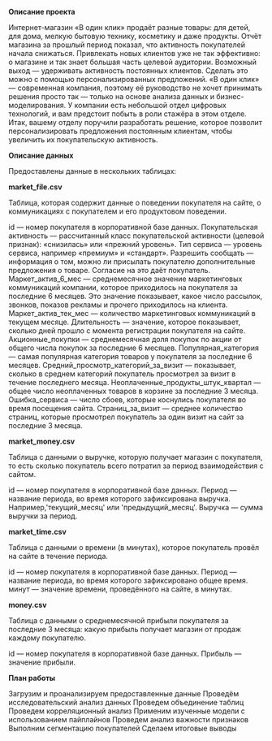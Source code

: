 **Описание проекта**

Интернет-магазин «В один клик» продаёт разные товары: для детей, для дома, мелкую бытовую технику, косметику и даже продукты. Отчёт магазина за прошлый период показал, что активность покупателей начала снижаться. Привлекать новых клиентов уже не так эффективно: о магазине и так знает большая часть целевой аудитории. Возможный выход — удерживать активность постоянных клиентов. Сделать это можно с помощью персонализированных предложений. «В один клик» — современная компания, поэтому её руководство не хочет принимать решения просто так — только на основе анализа данных и бизнес-моделирования. У компании есть небольшой отдел цифровых технологий, и вам предстоит побыть в роли стажёра в этом отделе. Итак, вашему отделу поручили разработать решение, которое позволит персонализировать предложения постоянным клиентам, чтобы увеличить их покупательскую активность.

**Описание данных**

Предоставлены данные в нескольких таблицах:

**market_file.csv**

Таблица, которая содержит данные о поведении покупателя на сайте, о коммуникациях с покупателем и его продуктовом поведении.

id — номер покупателя в корпоративной базе данных.
Покупательская активность — рассчитанный класс покупательской активности (целевой признак): «снизилась» или «прежний уровень».
Тип сервиса — уровень сервиса, например «премиум» и «стандарт».
Разрешить сообщать — информация о том, можно ли присылать покупателю дополнительные предложения о товаре. Согласие на это даёт покупатель.
Маркет_актив_6_мес — среднемесячное значение маркетинговых коммуникаций компании, которое приходилось на покупателя за последние 6 месяцев. Это значение показывает, какое число рассылок, звонков, показов рекламы и прочего приходилось на клиента.
Маркет_актив_тек_мес — количество маркетинговых коммуникаций в текущем месяце.
Длительность — значение, которое показывает, сколько дней прошло с момента регистрации покупателя на сайте.
Акционные_покупки — среднемесячная доля покупок по акции от общего числа покупок за последние 6 месяцев.
Популярная_категория — самая популярная категория товаров у покупателя за последние 6 месяцев.
Средний_просмотр_категорий_за_визит — показывает, сколько в среднем категорий покупатель просмотрел за визит в течение последнего месяца.
Неоплаченные_продукты_штук_квартал — общее число неоплаченных товаров в корзине за последние 3 месяца.
Ошибка_сервиса — число сбоев, которые коснулись покупателя во время посещения сайта.
Страниц_за_визит — среднее количество страниц, которые просмотрел покупатель за один визит на сайт за последние 3 месяца.

**market_money.csv**

Таблица с данными о выручке, которую получает магазин с покупателя, то есть сколько покупатель всего потратил за период взаимодействия с сайтом.

id — номер покупателя в корпоративной базе данных.
Период — название периода, во время которого зафиксирована выручка. Например,'текущий_месяц' или 'предыдущий_месяц'.
Выручка — сумма выручки за период.

**market_time.csv**

Таблица с данными о времени (в минутах), которое покупатель провёл на сайте в течение периода.

id — номер покупателя в корпоративной базе данных.
Период — название периода, во время которого зафиксировано общее время.
минут — значение времени, проведённого на сайте, в минутах.

**money.csv**

Таблица с данными о среднемесячной прибыли покупателя за последние 3 месяца: какую прибыль получает магазин от продаж каждому покупателю.

id — номер покупателя в корпоративной базе данных.
Прибыль — значение прибыли.

**План работы**

Загрузим и проанализируем предоставленные данные
Проведём исследовательский анализ данных
Проведем объединение таблиц
Проведем корреляционный анализ
Применим изученные модели с использованием пайплайнов
Проведем анализ важности признаков
Выполним сегментацию покупателей
Сделаем итоговые выводы
